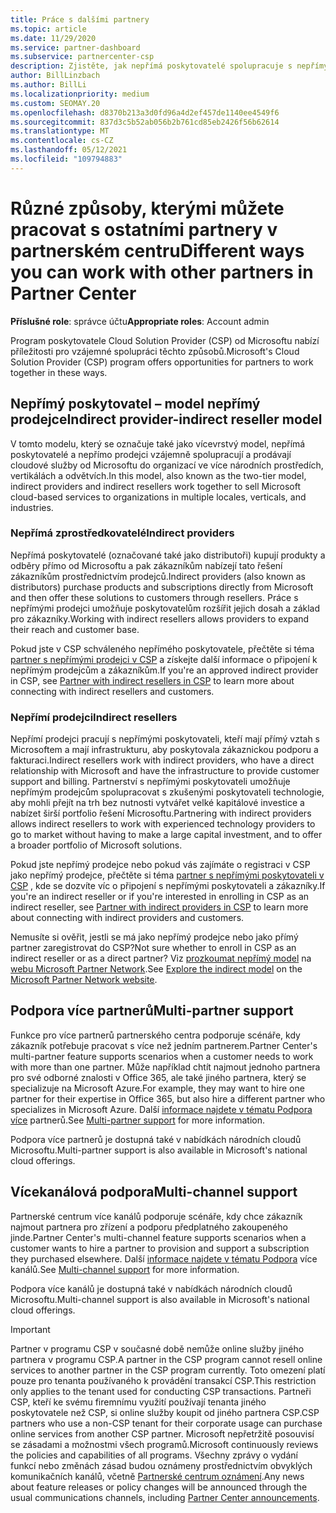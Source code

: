 ```yaml
---
title: Práce s dalšími partnery
ms.topic: article
ms.date: 11/29/2020
ms.service: partner-dashboard
ms.subservice: partnercenter-csp
description: Zjistěte, jak nepřímá poskytovatelé spolupracuje s nepřímými prodejci v programu Cloud Solution Provider (CSP) a určete, která role je pro vás nejvhodnější.
author: BillLinzbach
ms.author: BillLi
ms.localizationpriority: medium
ms.custom: SEOMAY.20
ms.openlocfilehash: d8370b213a3d0fd96a4d2ef457de1140ee4549f6
ms.sourcegitcommit: 837d3c5b52ab056b2b761cd85eb2426f56b62614
ms.translationtype: MT
ms.contentlocale: cs-CZ
ms.lasthandoff: 05/12/2021
ms.locfileid: "109794883"
---
```

# <a name="different-ways-you-can-work-with-other-partners-in-partner-center"></a><span data-ttu-id="2666a-103">Různé způsoby, kterými můžete pracovat s ostatními partnery v partnerském centru</span><span class="sxs-lookup"><span data-stu-id="2666a-103">Different ways you can work with other partners in Partner Center</span></span>

<span data-ttu-id="2666a-104">**Příslušné role**: správce účtu</span><span class="sxs-lookup"><span data-stu-id="2666a-104">**Appropriate roles**: Account admin</span></span>

<span data-ttu-id="2666a-105">Program poskytovatele Cloud Solution Provider (CSP) od Microsoftu nabízí příležitosti pro vzájemné spolupráci těchto způsobů.</span><span class="sxs-lookup"><span data-stu-id="2666a-105">Microsoft's Cloud Solution Provider (CSP) program offers opportunities for partners to work together in these ways.</span></span>

## <a name="indirect-provider-indirect-reseller-model"></a><span data-ttu-id="2666a-106">Nepřímý poskytovatel – model nepřímý prodejce</span><span class="sxs-lookup"><span data-stu-id="2666a-106">Indirect provider-indirect reseller model</span></span>

<span data-ttu-id="2666a-107">V tomto modelu, který se označuje také jako vícevrstvý model, nepřímá poskytovatelé a nepřímo prodejci vzájemně spolupracují a prodávají cloudové služby od Microsoftu do organizací ve více národních prostředích, vertikálách a odvětvích.</span><span class="sxs-lookup"><span data-stu-id="2666a-107">In this model, also known as the two-tier model, indirect providers and indirect resellers work together to sell Microsoft cloud-based services to organizations in multiple locales, verticals, and industries.</span></span>

### <a name="indirect-providers"></a><span data-ttu-id="2666a-108">Nepřímá zprostředkovatelé</span><span class="sxs-lookup"><span data-stu-id="2666a-108">Indirect providers</span></span>

<span data-ttu-id="2666a-109">Nepřímá poskytovatelé (označované také jako distributoři) kupují produkty a odběry přímo od Microsoftu a pak zákazníkům nabízejí tato řešení zákazníkům prostřednictvím prodejců.</span><span class="sxs-lookup"><span data-stu-id="2666a-109">Indirect providers (also known as distributors) purchase products and subscriptions directly from Microsoft and then offer these solutions to customers through resellers.</span></span> <span data-ttu-id="2666a-110">Práce s nepřímými prodejci umožňuje poskytovatelům rozšířit jejich dosah a základ pro zákazníky.</span><span class="sxs-lookup"><span data-stu-id="2666a-110">Working with indirect resellers allows providers to expand their reach and customer base.</span></span>

<span data-ttu-id="2666a-111">Pokud jste v CSP schváleného nepřímého poskytovatele, přečtěte si téma [partner s nepřímými prodejci v CSP](indirect-provider-tasks-in-partner-center.md) a získejte další informace o připojení k nepřímým prodejcům a zákazníkům.</span><span class="sxs-lookup"><span data-stu-id="2666a-111">If you're an approved indirect provider in CSP, see [Partner with indirect resellers in CSP](indirect-provider-tasks-in-partner-center.md) to learn more about connecting with indirect resellers and customers.</span></span>

### <a name="indirect-resellers"></a><span data-ttu-id="2666a-112">Nepřímí prodejci</span><span class="sxs-lookup"><span data-stu-id="2666a-112">Indirect resellers</span></span>

<span data-ttu-id="2666a-113">Nepřímí prodejci pracují s nepřímými poskytovateli, kteří mají přímý vztah s Microsoftem a mají infrastrukturu, aby poskytovala zákaznickou podporu a fakturaci.</span><span class="sxs-lookup"><span data-stu-id="2666a-113">Indirect resellers work with indirect providers, who have a direct relationship with Microsoft and have the infrastructure to provide customer support and billing.</span></span> <span data-ttu-id="2666a-114">Partnerství s nepřímými poskytovateli umožňuje nepřímým prodejcům spolupracovat s zkušenými poskytovateli technologie, aby mohli přejít na trh bez nutnosti vytvářet velké kapitálové investice a nabízet širší portfolio řešení Microsoftu.</span><span class="sxs-lookup"><span data-stu-id="2666a-114">Partnering with indirect providers allows indirect resellers to work with experienced technology providers to go to market without having to make a large capital investment, and to offer a broader portfolio of Microsoft solutions.</span></span>

<span data-ttu-id="2666a-115">Pokud jste nepřímý prodejce nebo pokud vás zajímáte o registraci v CSP jako nepřímý prodejce, přečtěte si téma [partner s nepřímými poskytovateli v CSP](indirect-reseller-tasks-in-partner-center.md) , kde se dozvíte víc o připojení s nepřímými poskytovateli a zákazníky.</span><span class="sxs-lookup"><span data-stu-id="2666a-115">If you're an indirect reseller or if you're interested in enrolling in CSP as an indirect reseller, see [Partner with indirect providers in CSP](indirect-reseller-tasks-in-partner-center.md) to learn more about connecting with indirect providers and customers.</span></span>

<span data-ttu-id="2666a-116">Nemusíte si ověřit, jestli se má jako nepřímý prodejce nebo jako přímý partner zaregistrovat do CSP?</span><span class="sxs-lookup"><span data-stu-id="2666a-116">Not sure whether to enroll in CSP as an indirect reseller or as a direct partner?</span></span> <span data-ttu-id="2666a-117">Viz [prozkoumat nepřímý model](https://partner.microsoft.com/cloud-solution-provider/indirect) na [webu Microsoft Partner Network](https://partner.microsoft.com).</span><span class="sxs-lookup"><span data-stu-id="2666a-117">See [Explore the indirect model](https://partner.microsoft.com/cloud-solution-provider/indirect) on the [Microsoft Partner Network website](https://partner.microsoft.com).</span></span>

## <a name="multi-partner-support"></a><span data-ttu-id="2666a-118">Podpora více partnerů</span><span class="sxs-lookup"><span data-stu-id="2666a-118">Multi-partner support</span></span>

<span data-ttu-id="2666a-119">Funkce pro více partnerů partnerského centra podporuje scénáře, kdy zákazník potřebuje pracovat s více než jedním partnerem.</span><span class="sxs-lookup"><span data-stu-id="2666a-119">Partner Center's multi-partner feature supports scenarios when a customer needs to work with more than one partner.</span></span> <span data-ttu-id="2666a-120">Může například chtít najmout jednoho partnera pro své odborné znalosti v Office 365, ale také jiného partnera, který se specializuje na Microsoft Azure.</span><span class="sxs-lookup"><span data-stu-id="2666a-120">For example, they may want to hire one partner for their expertise in Office 365, but also hire a different partner who specializes in Microsoft Azure.</span></span> <span data-ttu-id="2666a-121">Další [informace najdete v tématu Podpora více](multipartner.md) partnerů.</span><span class="sxs-lookup"><span data-stu-id="2666a-121">See [Multi-partner support](multipartner.md) for more information.</span></span>

<span data-ttu-id="2666a-122">Podpora více partnerů je dostupná také v nabídkách národních cloudů Microsoftu.</span><span class="sxs-lookup"><span data-stu-id="2666a-122">Multi-partner support is also available in Microsoft's national cloud offerings.</span></span>

## <a name="multi-channel-support"></a><span data-ttu-id="2666a-123">Vícekanálová podpora</span><span class="sxs-lookup"><span data-stu-id="2666a-123">Multi-channel support</span></span>

<span data-ttu-id="2666a-124">Partnerské centrum více kanálů podporuje scénáře, kdy chce zákazník najmout partnera pro zřízení a podporu předplatného zakoupeného jinde.</span><span class="sxs-lookup"><span data-stu-id="2666a-124">Partner Center's multi-channel feature supports scenarios when a customer wants to hire a partner to provision and support a subscription they purchased elsewhere.</span></span> <span data-ttu-id="2666a-125">Další [informace najdete v tématu Podpora](multichannel.md) více kanálů.</span><span class="sxs-lookup"><span data-stu-id="2666a-125">See [Multi-channel support](multichannel.md) for more information.</span></span>

<span data-ttu-id="2666a-126">Podpora více kanálů je dostupná také v nabídkách národních cloudů Microsoftu.</span><span class="sxs-lookup"><span data-stu-id="2666a-126">Multi-channel support is also available in Microsoft's national cloud offerings.</span></span>

> [!IMPORTANT]  
> <span data-ttu-id="2666a-127">Partner v programu CSP v současné době nemůže online služby jiného partnera v programu CSP.</span><span class="sxs-lookup"><span data-stu-id="2666a-127">A partner in the CSP program cannot resell online services to another partner in the CSP program currently.</span></span> <span data-ttu-id="2666a-128">Toto omezení platí pouze pro tenanta používaného k provádění transakcí CSP.</span><span class="sxs-lookup"><span data-stu-id="2666a-128">This restriction only applies to the tenant used for conducting CSP transactions.</span></span> <span data-ttu-id="2666a-129">Partneři CSP, kteří ke svému firemnímu využití používají tenanta jiného poskytovatele než CSP, si online služby koupit od jiného partnera CSP.</span><span class="sxs-lookup"><span data-stu-id="2666a-129">CSP partners who use a non-CSP tenant for their corporate usage can purchase online services from another CSP partner.</span></span> <span data-ttu-id="2666a-130">Microsoft nepřetržitě posouvisí se zásadami a možnostmi všech programů.</span><span class="sxs-lookup"><span data-stu-id="2666a-130">Microsoft continuously reviews the policies and capabilities of all programs.</span></span> <span data-ttu-id="2666a-131">Všechny zprávy o vydání funkcí nebo změnách zásad budou oznámeny prostřednictvím obvyklých komunikačních kanálů, včetně [Partnerské centrum oznámení](announcements/index.md).</span><span class="sxs-lookup"><span data-stu-id="2666a-131">Any news about feature releases or policy changes will be announced through the usual communications channels, including [Partner Center announcements](announcements/index.md).</span></span>
